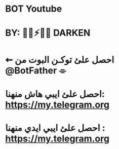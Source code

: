 # BOT Youtube
# BY: 🧑‍💻⚡🇮🇶 DARKEN 
# ⇜ احصل علئ توكـن البوت من @BotFather ⌯
# احصل علئ ايبي هاش منهنا: https://my.telegram.org
# احصل علئ ايبي ايدي منهنا : https://my.telegram.org
